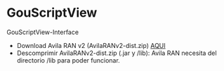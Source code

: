 # GouScriptView
GouScriptView-Interface
* Download Avila RAN v2 (AvilaRANv2-dist.zip)
[AQUI](https://github.com/miguel2m/GouScriptView/tree/master/GouScriptView/AvilaRANv2-dist)
* Descomprimir AvilaRANv2-dist.zip (.jar y /lib):
  Avila RAN necesita del directorio /lib para poder funcionar.
